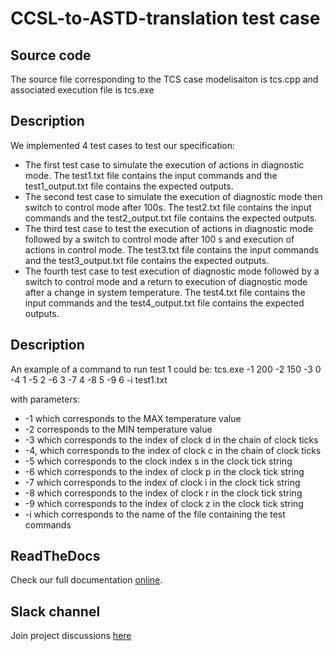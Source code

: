 # CCSL-to-ASTD-translation test case

## Source code

The source file corresponding to the TCS case modelisaiton is tcs.cpp and associated execution file is tcs.exe

## Description

We implemented 4 test cases to test our specification:
- The first test case to simulate the execution of actions in diagnostic mode.
  The test1.txt file contains the input commands and the test1_output.txt file contains the expected outputs.
- The second test case to simulate the execution of diagnostic mode then switch to control mode after 100s. 
  The test2.txt file contains the input commands and the test2_output.txt file contains the expected outputs.
- The third test case to test the execution of actions in diagnostic mode followed by a switch to control mode after 100 s and execution of actions in control mode.
  The test3.txt file contains the input commands and the test3_output.txt file contains the expected outputs.
- The fourth test case to test execution of diagnostic mode followed by a switch to control mode and a return to execution of diagnostic mode after a change in system temperature.
  The test4.txt file contains the input commands and the test4_output.txt file contains the expected outputs.

## Description

An example of a command to run test 1 could be:
tcs.exe -1 200 -2 150 -3 0 -4 1 -5 2 -6 3 -7 4 -8 5 -9 6 -i test1.txt

with parameters:
* -1 which corresponds to the MAX temperature value
* -2 corresponds to the MIN temperature value
* -3 which corresponds to the index of clock d in the chain of clock ticks
* -4, which corresponds to the index of clock c in the chain of clock ticks
* -5 which corresponds to the clock index s in the clock tick string
* -6 which corresponds to the index of clock p in the clock tick string
* -7 which corresponds to the index of clock i in the clock tick string
* -8 which corresponds to the index of clock r in the clock tick string
* -9 which corresponds to the index of clock z in the clock tick string
* -i which corresponds to the name of the file containing the test commands


## ReadTheDocs

Check our full documentation [online](https://castd.readthedocs.io/).

## Slack channel

Join project discussions [here](https://astd-cse.slack.com/)
